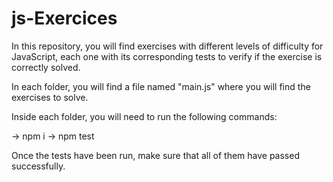 # js-Exercices


In this repository, you will find exercises with different levels of difficulty for JavaScript, each one with its corresponding tests to verify if the exercise is correctly solved.

In each folder, you will find a file named "main.js" where you will find the exercises to solve.

Inside each folder, you will need to run the following commands:

-> npm i
-> npm test

Once the tests have been run, make sure that all of them have passed successfully.
